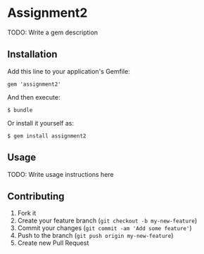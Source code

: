 # Assignment2

TODO: Write a gem description

## Installation

Add this line to your application's Gemfile:

    gem 'assignment2'

And then execute:

    $ bundle

Or install it yourself as:

    $ gem install assignment2

## Usage

TODO: Write usage instructions here

## Contributing

1. Fork it
2. Create your feature branch (`git checkout -b my-new-feature`)
3. Commit your changes (`git commit -am 'Add some feature'`)
4. Push to the branch (`git push origin my-new-feature`)
5. Create new Pull Request
